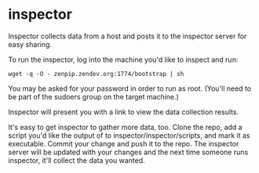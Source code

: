 inspector
=========

Inspector collects data from a host and posts it to the inspector server for easy sharing.

To run the inspector, log into the machine you'd like to inspect and run:

```
wget -q -O - zenpip.zendev.org:1774/bootstrap | sh
```

You may be asked for your password in order to run as root. (You'll need to be part of the sudoers group on the target machine.)

Inspector will present you with a link to view the data collection results.

It's easy to get inspector to gather more data, too. Clone the repo, add a script you'd like the output of to inspector/inspector/scripts, and mark it as executable. Commit your change and push it to the repo. The inspector server will be updated with your changes and the next time someone runs inspector, it'll collect the data you wanted.
